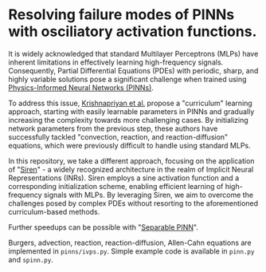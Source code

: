 # Resolving failure modes of PINNs with osciliatory activation functions.

It is widely acknowledged that standard Multilayer Perceptrons (MLPs) have inherent limitations in effectively learning high-frequency signals.
Consequently, Partial Differential Equations (PDEs) with periodic, sharp, and highly variable solutions pose a significant challenge when trained using [Physics-Informed Neural Networks (PINNs)](https://doi.org/10.1016/j.jcp.2018.10.045).

To address this issue, [Krishnapriyan et al.](https://arxiv.org/abs/2109.01050) propose a "curriculum" learning approach, starting with easily learnable parameters in PINNs and gradually increasing the complexity towards more challenging cases. 
By initializing network parameters from the previous step, these authors have successfully tackled "convection, reaction, and reaction-diffusion" equations, which were previously difficult to handle using standard MLPs.

In this repository, we take a different approach, focusing on the application of "[Siren](https://arxiv.org/abs/2006.09661)" - a widely recognized architecture in the realm of Implicit Neural Representations (INRs). 
Siren employs a sine activation function and a corresponding initialization scheme, enabling efficient learning of high-frequency signals with MLPs. 
By leveraging Siren, we aim to overcome the challenges posed by complex PDEs without resorting to the aforementioned curriculum-based methods.

Further speedups can be possible with "[Separable PINN](https://arxiv.org/abs/2211.08761)".

Burgers, advection, reaction, reaction-diffusion, Allen-Cahn equations are implemented in `pinns/ivps.py`.
Simple example code is available in `pinn.py` and `spinn.py`.